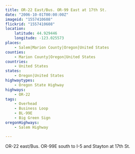 ```yaml
---
title: OR-22 East/Bus. OR-99 East at 17th St.
date: "2006-10-01T00:00:00Z"
imageid: "1557410608"
flickrid: "1557410608"
location:
    latitude: 44.929446
    longitude: -123.025573
places:
    - Salem|Marion County|Oregon|United States
counties:
    - Marion County|Oregon|United States
countries:
    - United States
states:
    - Oregon|United States
highwaytypes:
    - Oregon State Highway
highways:
    - OR-22
tags:
    - Overhead
    - Business Loop
    - BL-99E
    - Big Green Sign
oregonHighways:
    - Salem Highway

---
```

OR-22 east/Bus. OR-99E south to I-5 and Stayton at 17th St.